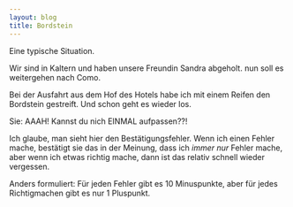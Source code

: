 ```yaml
---
layout: blog
title: Bordstein
---
```


Eine typische Situation.

Wir sind in Kaltern und haben unsere Freundin Sandra abgeholt. nun soll es weitergehen nach Como.

Bei der Ausfahrt aus dem Hof des Hotels habe ich mit einem Reifen den Bordstein gestreift. Und schon geht es wieder los.

Sie: <her>AAAH! Kannst du nich EINMAL aufpassen??!</her>

Ich glaube, man sieht hier den Bestätigungsfehler. Wenn ich einen Fehler mache, bestätigt sie das in der Meinung, dass ich *immer nur* Fehler mache, aber wenn ich etwas richtig mache, dann ist das relativ schnell wieder vergessen.

Anders formuliert: Für jeden Fehler gibt es 10 Minuspunkte, aber für jedes Richtigmachen gibt es nur 1 Pluspunkt. 